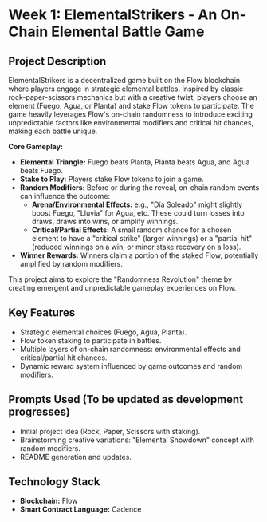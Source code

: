 # Week 1: ElementalStrikers - An On-Chain Elemental Battle Game

## Project Description

ElementalStrikers is a decentralized game built on the Flow blockchain where players engage in strategic elemental battles. Inspired by classic rock-paper-scissors mechanics but with a creative twist, players choose an element (Fuego, Agua, or Planta) and stake Flow tokens to participate. The game heavily leverages Flow's on-chain randomness to introduce exciting unpredictable factors like environmental modifiers and critical hit chances, making each battle unique.

**Core Gameplay:**

*   **Elemental Triangle:** Fuego beats Planta, Planta beats Agua, and Agua beats Fuego.
*   **Stake to Play:** Players stake Flow tokens to join a game.
*   **Random Modifiers:** Before or during the reveal, on-chain random events can influence the outcome:
    *   **Arena/Environmental Effects:** e.g., "Día Soleado" might slightly boost Fuego, "Lluvia" for Agua, etc. These could turn losses into draws, draws into wins, or amplify winnings.
    *   **Critical/Partial Effects:** A small random chance for a chosen element to have a "critical strike" (larger winnings) or a "partial hit" (reduced winnings on a win, or minor stake recovery on a loss).
*   **Winner Rewards:** Winners claim a portion of the staked Flow, potentially amplified by random modifiers.

This project aims to explore the "Randomness Revolution" theme by creating emergent and unpredictable gameplay experiences on Flow.

## Key Features

*   Strategic elemental choices (Fuego, Agua, Planta).
*   Flow token staking to participate in battles.
*   Multiple layers of on-chain randomness: environmental effects and critical/partial hit chances.
*   Dynamic reward system influenced by game outcomes and random modifiers.

## Prompts Used (To be updated as development progresses)

*   Initial project idea (Rock, Paper, Scissors with staking).
*   Brainstorming creative variations: "Elemental Showdown" concept with random modifiers.
*   README generation and updates.

## Technology Stack

*   **Blockchain:** Flow
*   **Smart Contract Language:** Cadence 